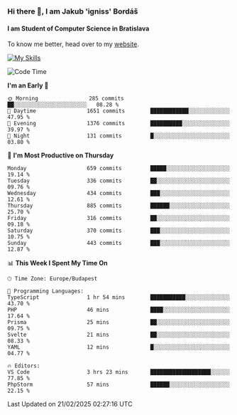 ### Hi there 👋, I am Jakub 'igniss' Bordáš

#### I am Student of Computer Science in Bratislava
To know me better, head over to my [website](https://bordas.sk).

[![My Skills](https://skillicons.dev/icons?i=js,typescript,html,css,figma,svelte,vue,next,postgresql,nest,express,nodejs)](https://bordas.sk)


<!--START_SECTION:waka-->
![Code Time](http://img.shields.io/badge/Code%20Time-1%2C687%20hrs%2026%20mins-blue)

**I'm an Early 🐤** 

```text
🌞 Morning                285 commits         ██░░░░░░░░░░░░░░░░░░░░░░░   08.28 % 
🌆 Daytime                1651 commits        ████████████░░░░░░░░░░░░░   47.95 % 
🌃 Evening                1376 commits        ██████████░░░░░░░░░░░░░░░   39.97 % 
🌙 Night                  131 commits         █░░░░░░░░░░░░░░░░░░░░░░░░   03.80 % 
```
📅 **I'm Most Productive on Thursday** 

```text
Monday                   659 commits         █████░░░░░░░░░░░░░░░░░░░░   19.14 % 
Tuesday                  336 commits         ██░░░░░░░░░░░░░░░░░░░░░░░   09.76 % 
Wednesday                434 commits         ███░░░░░░░░░░░░░░░░░░░░░░   12.61 % 
Thursday                 885 commits         ██████░░░░░░░░░░░░░░░░░░░   25.70 % 
Friday                   316 commits         ██░░░░░░░░░░░░░░░░░░░░░░░   09.18 % 
Saturday                 370 commits         ███░░░░░░░░░░░░░░░░░░░░░░   10.75 % 
Sunday                   443 commits         ███░░░░░░░░░░░░░░░░░░░░░░   12.87 % 
```


📊 **This Week I Spent My Time On** 

```text
🕑︎ Time Zone: Europe/Budapest

💬 Programming Languages: 
TypeScript               1 hr 54 mins        ███████████░░░░░░░░░░░░░░   43.70 % 
PHP                      46 mins             ████░░░░░░░░░░░░░░░░░░░░░   17.64 % 
Prisma                   25 mins             ██░░░░░░░░░░░░░░░░░░░░░░░   09.75 % 
Svelte                   21 mins             ██░░░░░░░░░░░░░░░░░░░░░░░   08.33 % 
YAML                     12 mins             █░░░░░░░░░░░░░░░░░░░░░░░░   04.77 % 

🔥 Editors: 
VS Code                  3 hrs 23 mins       ███████████████████░░░░░░   77.85 % 
PhpStorm                 57 mins             ██████░░░░░░░░░░░░░░░░░░░   22.15 % 
```


 Last Updated on 21/02/2025 02:27:16 UTC
<!--END_SECTION:waka-->
